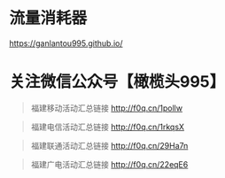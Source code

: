 
# 流量消耗器

https://ganlantou995.github.io/

# 关注微信公众号【橄榄头995】 

>福建移动活动汇总链接
 http://f0q.cn/1pollw
 
>福建电信活动汇总链接
http://f0q.cn/1rkqsX

>福建联通活动汇总链接
http://f0q.cn/29Ha7n

>福建广电活动汇总链接
http://f0q.cn/22eqE6
